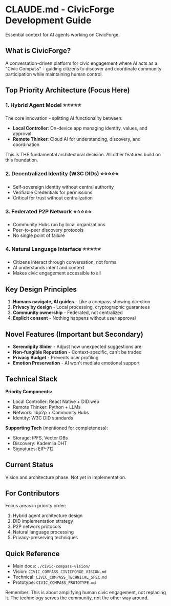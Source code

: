 # CLAUDE.md - CivicForge Development Guide

Essential context for AI agents working on CivicForge.

## What is CivicForge?

A conversation-driven platform for civic engagement where AI acts as a "Civic Compass" - guiding citizens to discover and coordinate community participation while maintaining human control.

## Top Priority Architecture (Focus Here)

### 1. Hybrid Agent Model ⭐⭐⭐⭐⭐
The core innovation - splitting AI functionality between:
- **Local Controller**: On-device app managing identity, values, and approval
- **Remote Thinker**: Cloud AI for understanding, discovery, and coordination

This is THE fundamental architectural decision. All other features build on this foundation.

### 2. Decentralized Identity (W3C DIDs) ⭐⭐⭐⭐⭐
- Self-sovereign identity without central authority
- Verifiable Credentials for permissions
- Critical for trust without centralization

### 3. Federated P2P Network ⭐⭐⭐⭐⭐
- Community Hubs run by local organizations
- Peer-to-peer discovery protocols
- No single point of failure

### 4. Natural Language Interface ⭐⭐⭐⭐⭐
- Citizens interact through conversation, not forms
- AI understands intent and context
- Makes civic engagement accessible to all

## Key Design Principles

1. **Humans navigate, AI guides** - Like a compass showing direction
2. **Privacy by design** - Local processing, cryptographic guarantees
3. **Community ownership** - Federated, not centralized
4. **Explicit consent** - Nothing happens without user approval

## Novel Features (Important but Secondary)

- **Serendipity Slider** - Adjust how unexpected suggestions are
- **Non-fungible Reputation** - Context-specific, can't be traded
- **Privacy Budget** - Prevents user profiling
- **Emotion Preservation** - AI won't mediate emotional support

## Technical Stack

**Priority Components:**
- Local Controller: React Native + DID:web
- Remote Thinker: Python + LLMs
- Network: libp2p + Community Hubs
- Identity: W3C DID standards

**Supporting Tech** (mentioned for completeness):
- Storage: IPFS, Vector DBs
- Discovery: Kademlia DHT
- Signatures: EIP-712

## Current Status

Vision and architecture phase. Not yet in implementation.

## For Contributors

Focus areas in priority order:
1. Hybrid agent architecture design
2. DID implementation strategy
3. P2P network protocols
4. Natural language processing
5. Privacy-preserving techniques

## Quick Reference

- Main docs: `./civic-compass-vision/`
- Vision: `CIVIC_COMPASS_CIVICFORGE_VISION.md`
- Technical: `CIVIC_COMPASS_TECHNICAL_SPEC.md`
- Prototype: `CIVIC_COMPASS_PROTOTYPE.md`

Remember: This is about amplifying human civic engagement, not replacing it. The technology serves the community, not the other way around.